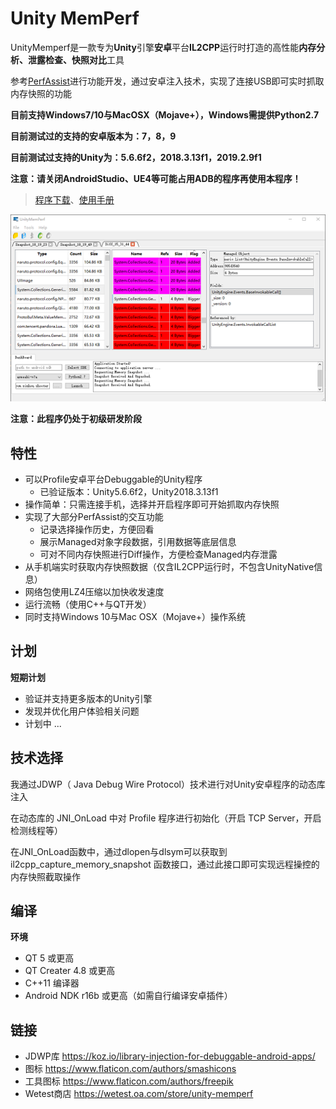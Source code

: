 # Unity MemPerf

UnityMemperf是一款专为**Unity**引擎**安卓**平台**IL2CPP**运行时打造的高性能**内存分析、泄露检查、快照对比**工具

参考[PerfAssist](https://github.com/GameBuildingBlocks/PerfAssist/)进行功能开发，通过安卓注入技术，实现了连接USB即可实时抓取内存快照的功能

**目前支持Windows7/10与MacOSX（Mojave+），Windows需提供Python2.7**

**目前测试过的支持的安卓版本为：7，8，9**

**目前测试过支持的Unity为：5.6.6f2，2018.3.13f1，2019.2.9f1**

**注意：请关闭AndroidStudio、UE4等可能占用ADB的程序再使用本程序！**

> [程序下载](https://wetest.oa.com/store/unity-memperf)、[使用手册](https://git.code.oa.com/xinhou/unity_memperf/wikis/tutorial)

![](res/images/memperf.png)

**注意：此程序仍处于初级研发阶段**

## 特性

- 可以Profile安卓平台Debuggable的Unity程序
  * 已验证版本：Unity5.6.6f2，Unity2018.3.13f1
- 操作简单：只需连接手机，选择并开启程序即可开始抓取内存快照
- 实现了大部分PerfAssist的交互功能
  * 记录选择操作历史，方便回看
  * 展示Managed对象字段数据，引用数据等底层信息
  * 可对不同内存快照进行Diff操作，方便检查Managed内存泄露
- 从手机端实时获取内存快照数据（仅含IL2CPP运行时，不包含UnityNative信息）
- 网络包使用LZ4压缩以加快收发速度
- 运行流畅（使用C++与QT开发）
- 同时支持Windows 10与Mac OSX（Mojave+）操作系统

## 计划

**短期计划**

* 验证并支持更多版本的Unity引擎
* 发现并优化用户体验相关问题
* 计划中 ... 

## 技术选择

我通过JDWP（ Java Debug Wire Protocol）技术进行对Unity安卓程序的动态库注入

在动态库的 JNI_OnLoad 中对 Profile 程序进行初始化（开启 TCP Server，开启检测线程等）

在JNI_OnLoad函数中，通过dlopen与dlsym可以获取到 il2cpp_capture_memory_snapshot 函数接口，通过此接口即可实现远程操控的内存快照截取操作

## 编译

**环境**

* QT 5 或更高
* QT Creater 4.8 或更高
* C++11 编译器
* Android NDK r16b 或更高（如需自行编译安卓插件）

## 链接

* JDWP库 https://koz.io/library-injection-for-debuggable-android-apps/
* 图标 https://www.flaticon.com/authors/smashicons
* 工具图标 https://www.flaticon.com/authors/freepik
* Wetest商店 https://wetest.oa.com/store/unity-memperf
